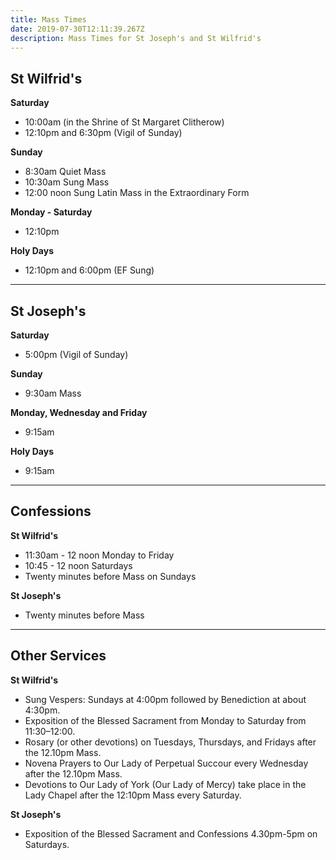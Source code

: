 ```yaml
---
title: Mass Times
date: 2019-07-30T12:11:39.267Z
description: Mass Times for St Joseph's and St Wilfrid's
---
```

## St Wilfrid's

**Saturday**

* 10:00am (in the Shrine of St Margaret Clitherow)
* 12:10pm and 6:30pm (Vigil of Sunday)

**Sunday**

* 8:30am Quiet Mass
* 10:30am Sung Mass
* 12:00 noon Sung Latin Mass in the Extraordinary Form

**Monday - Saturday**

* 12:10pm

**Holy Days**

* 12:10pm and 6:00pm (EF Sung)

- - -

## St Joseph's

**Saturday**

* 5:00pm (Vigil of Sunday)

**Sunday**

* 9:30am Mass

**Monday, Wednesday and Friday**

* 9:15am

**Holy Days**

* 9:15am

- - -

## Confessions

**St Wilfrid's**

* 11:30am - 12 noon Monday to Friday
* 10:45 - 12 noon Saturdays
* Twenty minutes before Mass on Sundays

**St Joseph's**

* Twenty minutes before Mass

- - -

## Other Services

**St Wilfrid's**

* Sung Vespers: Sundays at 4:00pm followed by Benediction at about 4:30pm.
* Exposition of the Blessed Sacrament from Monday to Saturday from 11:30–12:00.
* Rosary (or other devotions) on Tuesdays, Thursdays, and Fridays after the 12.10pm Mass.
* Novena Prayers to Our Lady of Perpetual Succour every Wednesday after the 12.10pm Mass.
* Devotions to Our Lady of York (Our Lady of Mercy) take place in the Lady Chapel after the 12:10pm Mass every Saturday.

**St Joseph's**

* Exposition of the Blessed Sacrament and Confessions 4.30pm-5pm on Saturdays.

